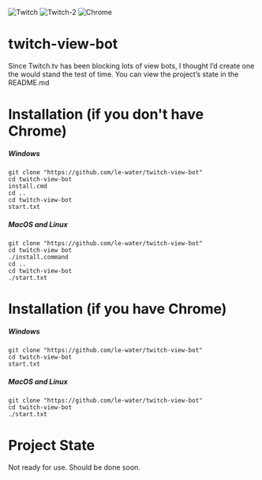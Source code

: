 ![Twitch](https://img.shields.io/badge/Twitch%20Views-Twitch%20Streams-Purple.svg)
![Twitch-2](https://img.shields.io/badge/Twitch%20Bot-View%20Bot-Purple.svg)
![Chrome](https://img.shields.io/badge/Powered%20By-Chrome-Orange.svg)

# twitch-view-bot
Since Twitch.tv has been blocking lots of view bots, I thought I’d create one the would stand the test of time. You can view the project’s state in the README.md

# Installation (if you don't have Chrome)
##### Windows

```
git clone "https://github.com/le-water/twitch-view-bot"
cd twitch-view-bot
install.cmd
cd ..
cd twitch-view-bot
start.txt
```

##### MacOS and Linux

```
git clone "https://github.com/le-water/twitch-view-bot"
cd twitch-view bot
./install.command
cd ..
cd twitch-view-bot
./start.txt
```

# Installation (if you have Chrome)
##### Windows

```
git clone "https://github.com/le-water/twitch-view-bot"
cd twitch-view-bot
start.txt
```

##### MacOS and Linux

```
git clone "https://github.com/le-water/twitch-view-bot"
cd twitch-view-bot
./start.txt
```

# Project State

Not ready for use. Should be done soon.
